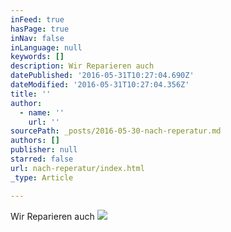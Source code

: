 ```yaml
---
inFeed: true
hasPage: true
inNav: false
inLanguage: null
keywords: []
description: Wir Reparieren auch
datePublished: '2016-05-31T10:27:04.690Z'
dateModified: '2016-05-31T10:27:04.356Z'
title: ''
author:
  - name: ''
    url: ''
sourcePath: _posts/2016-05-30-nach-reperatur.md
authors: []
publisher: null
starred: false
url: nach-reperatur/index.html
_type: Article

---
```

Wir Reparieren auch
![](https://s3-us-west-2.amazonaws.com/the-grid-img/p/3db1c7dcfcbc38e1a619c0a0abe26ab2d3d6494d.jpg)